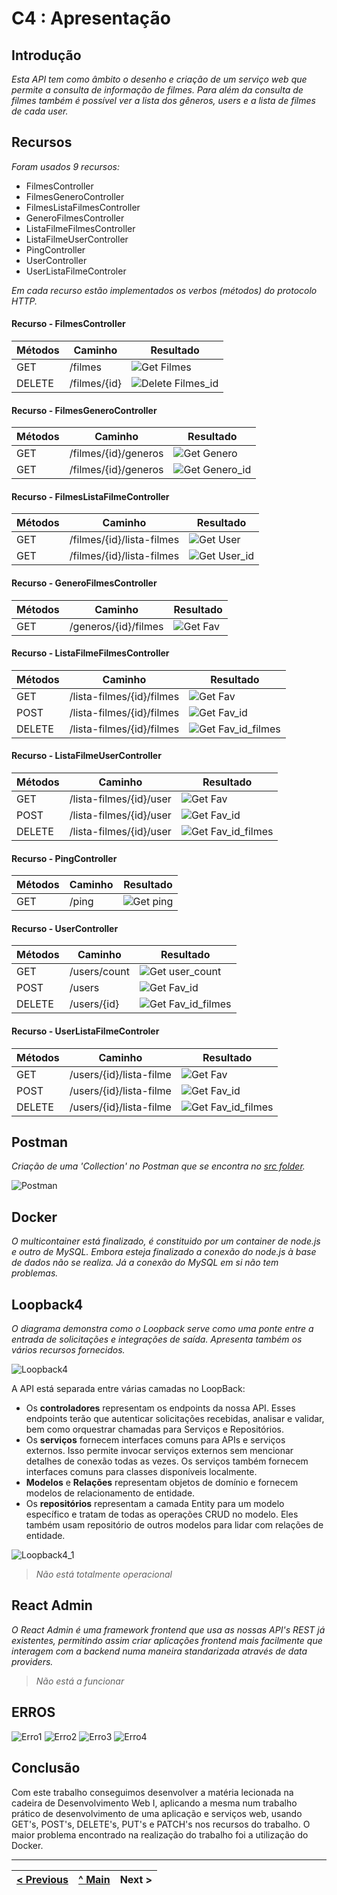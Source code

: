# C4 : Apresentação

## Introdução
_Esta API tem como âmbito o desenho e criação de um serviço web que permite a consulta de informação de filmes._
_Para além da consulta de filmes também é possível ver a lista dos gêneros, users e a lista de filmes de cada user._

## Recursos 
_Foram usados 9 recursos:_
* FilmesController
* FilmesGeneroController
* FilmesListaFilmesController
* GeneroFilmesController
* ListaFilmeFilmesController
* ListaFilmeUserController
* PingController
* UserController
* UserListaFilmeControler

_Em cada recurso estão implementados os verbos (métodos) do protocolo HTTP._

#### Recurso -  FilmesController
| Métodos                      | Caminho   | Resultado    |
| ---------------------------- | ----------- | -----------  |
| GET | /filmes                | ![Get Filmes](images/image.png)       |
| DELETE | /filmes/{id}            | ![Delete Filmes_id](images/image.png)       |


#### Recurso - FilmesGeneroController
| Métodos                      | Caminho   | Resultado    |
| ---------------------------- | ----------- | -----------  |
| GET | /filmes/{id}/generos                | ![Get Genero](images/image.png)       |
| GET | /filmes/{id}/generos            | ![Get Genero_id](images/image.png)       |


#### Recurso - FilmesListaFilmeController
| Métodos                      | Caminho   | Resultado    |
| ---------------------------- | ----------- | -----------  |
| GET | /filmes/{id}/lista-filmes               | ![Get User](images/image.png)       |
| GET | /filmes/{id}/lista-filmes           | ![Get User_id](images/image.png)       |


#### Recurso - GeneroFilmesController
| Métodos                      | Caminho   | Resultado    |
| ---------------------------- | ----------- | -----------  |
| GET | /generos/{id}/filmes                | ![Get Fav](images/image.png)       |



#### Recurso - ListaFilmeFilmesController
| Métodos                      | Caminho   | Resultado    |
| ---------------------------- | ----------- | -----------  |
| GET | /lista-filmes/{id}/filmes                | ![Get Fav](images/image.png)       |
| POST | /lista-filmes/{id}/filmes             | ![Get Fav_id](images/image.png)       |
| DELETE | /lista-filmes/{id}/filmes            | ![Get Fav_id_filmes](images/image.png)       |


#### Recurso - ListaFilmeUserController
| Métodos                      | Caminho   | Resultado    |
| ---------------------------- | ----------- | -----------  |
| GET | /lista-filmes/{id}/user                | ![Get Fav](images/image.png)       |
| POST | /lista-filmes/{id}/user            | ![Get Fav_id](images/image.png)       |
| DELETE | /lista-filmes/{id}/user            | ![Get Fav_id_filmes](images/image.png)       |


#### Recurso - PingController
| Métodos                      | Caminho   | Resultado    |
| ---------------------------- | ----------- | -----------  |
| GET | /ping               | ![Get ping](images/image4.png)       |



#### Recurso - UserController
| Métodos                      | Caminho   | Resultado    |
| ---------------------------- | ----------- | -----------  |
| GET | /users/count               | ![Get user_count](images/image10.png)       |
| POST | /users            | ![Get Fav_id](images/image.png)       |
| DELETE | /users/{id}            | ![Get Fav_id_filmes](images/image.png)       |


#### Recurso - UserListaFilmeControler
| Métodos                      | Caminho   | Resultado    |
| ---------------------------- | ----------- | -----------  |
| GET | /users/{id}/lista-filme                | ![Get Fav](images/image.png)       |
| POST | /users/{id}/lista-filme             | ![Get Fav_id](images/image.png)       |
| DELETE | /users/{id}/lista-filme             | ![Get Fav_id_filmes](images/image.png)       |





## Postman
_Criação de uma 'Collection' no Postman que se encontra no [src folder](src/)._

![Postman](images/image14.PNG)

## Docker

_O multicontainer está finalizado, é constituido por um container de node.js e outro de MySQL. Embora esteja finalizado a conexão do node.js à base de dados não se realiza. Já a conexão do MySQL em si não tem problemas._

## Loopback4 
_O diagrama demonstra como o Loopback serve como uma ponte entre a entrada de solicitações e integrações de saída. Apresenta também os vários recursos fornecidos._


![Loopback4](images/image15.png)

A API está separada entre várias camadas no LoopBack:

* Os **controladores** representam os endpoints da nossa API. Esses endpoints terão que autenticar solicitações recebidas, analisar e validar, bem como orquestrar chamadas para Serviços e Repositórios.
* Os **serviços** fornecem interfaces comuns para APIs e serviços externos. Isso permite invocar serviços externos sem mencionar detalhes de conexão todas as vezes. Os serviços também fornecem interfaces comuns para classes disponíveis localmente.
* **Modelos** e **Relações** representam objetos de domínio e fornecem modelos de relacionamento de entidade.
* Os **repositórios** representam a camada Entity para um modelo específico e tratam de todas as operações CRUD no modelo. Eles também usam repositório de outros modelos para lidar com relações de entidade.

![Loopback4_1](images/image16.PNG)

> _Não está totalmente operacional_

## React Admin
_O React Admin é uma framework frontend que usa as nossas API's REST já existentes, permitindo assim criar aplicações frontend mais facilmente que interagem com a backend numa maneira standarizada através de data providers._

> _Não está a funcionar_

## ERROS 

![Erro1](images/image17.png)
![Erro2](images/image18.png)
![Erro3](images/image19.png)
![Erro4](images/image20.png)

## Conclusão
Com este trabalho conseguimos desenvolver a matéria lecionada na cadeira de Desenvolvimento Web I, aplicando a mesma num trabalho prático de desenvolvimento de uma aplicação e serviços web, usando GET's, POST's, DELETE's, PUT's e PATCH's nos recursos do trabalho. O maior problema encontrado na realização do trabalho foi a utilização do Docker. 

---  
[< Previous](c3.md) | [^ Main](../../../) | Next >
:--- | :---: | ---: 
